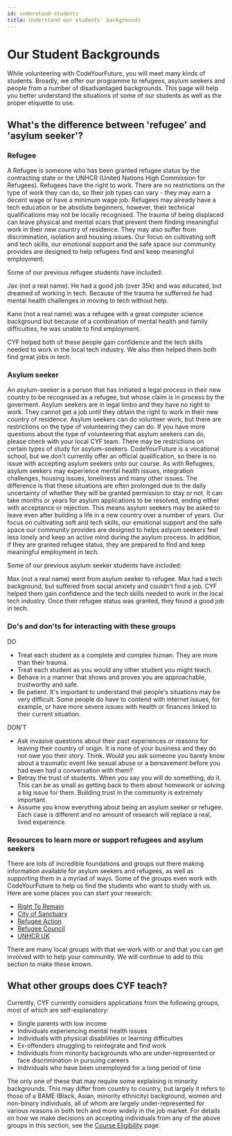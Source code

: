 ```yaml
---
id: understand-students
title: Understand our students' backgrounds
---
```


# Our Student Backgrounds

While volunteering with CodeYourFuture, you will meet many kinds of students. Broadly, we offer our programme to refugees, asylum seekers and people from a number of disadvantaged backgrounds. This page will help you better understand the situations of some of our students as well as the proper etiquette to use.

## What's the difference between 'refugee' and 'asylum seeker'?

### Refugee

A Refugee is someone who has been granted refugee status by the contracting state or the UNHCR \(United Nations High Commission for Refugees\). Refugees have the right to work. There are no restrictions on the type of work they can do, so their job types can vary - they may earn a decent wage or have a minimum wage job. Refugees may already have a tech education or be absolute beginners, however, their technical qualifications may not be locally recognised. The trauma of being displaced can leave physical and mental scars that prevent them finding meaningful work in their new country of residence. They may also suffer from discrimination, isolation and housing issues. Our focus on cultivating soft and tech skills, our emotional support and the safe space our community provides are designed to help refugees find and keep meaningful employment.

Some of our previous refugee students have included:

Jax \(not a real name\). He had a good job \(over 35k\) and was educated, but dreamed of working in tech. Because of the trauma he sufferred he had mental health challenges in moving to tech without help.

Kano \(not a real name\) was a refugee with a great computer science background but because of a combination of mental health and family difficulties, he was unable to find employment.

CYF helped both of these people gain confidence and the tech skills needed to work in the local tech industry. We also then helped them both find great jobs in tech.

### Asylum seeker

An asylum-seeker is a person that has initiated a legal process in their new country to be recognised as a refugee, but whose claim is in process by the goverment. Asylum seekers are in legal limbo and they have no right to work. They cannot get a job until they obtain the right to work in their new country of residence. Asylum seekers can do volunteer work, but there are restrictions on the type of volunteering they can do. If you have more questions about the type of volunteering that asylum seekers can do, please check with your local CYF team. There may be restrictions on certain types of study for asylum-seekers. CodeYourFuture is a vocational school, but we don't currently offer an official qualification, so there is no issue with accepting asylum seekers onto our course. As with Refugees, asylum seekers may experience mental health issues, integration challenges, housing issues, loneliness and many other issues. The difference is that these situations are often prolonged due to the daily uncertainty of whether they will be granted permission to stay or not. It can take months or years for asylum applications to be resolved, ending either with acceptance or rejection. This means asylum seekers may be asked to leave even after building a life in a new country over a number of years. Our focus on cultivating soft and tech skills, our emotional support and the safe space our community provides are designed to helps aslyum seekers feel less lonely and keep an active mind during the asylum process. In addition, if they are granted refugee status, they are prepared to find and keep meaningful employment in tech.

Some of our previous asylum seeker students have included:

Max \(not a real name\) went from asylum seeker to refugee. Max had a tech background, but suffered from social anxiety and couldn't find a job. CYF helped them gain confidence and the tech skills needed to work in the local tech industry. Once their refugee status was granted, they found a good job in tech.

### Do's and don'ts for interacting with these groups

DO

* Treat each student as a complete and complex human. They are more than their trauma.
* Treat each student as you would any other student you might teach.
* Behave in a manner that shows and proves you are approachable, trustworthy and safe.
* Be patient. It's important to understand that people's situations may be very difficult. Some people do have to contend with internet issues, for example, or have more severe issues with health or finances linked to their current situation.

DON'T

* Ask invasive questions about their past experiences or reasons for leaving their country of origin. It is none of your business and they do not owe you their story. Think. Would you ask someone you barely know about a traumatic event like sexual abuse or a bereavement before you had even had a conversation with them?
* Betray the trust of students. When you say you will do something, do it. This can be as small as getting back to them about homework or solving a big issue for them. Building trust in the community is extremely important.
* Assume you know everything about being an asylum seeker or refugee. Each case is different and no amount of research will replace a real, lived experience.

### Resources to learn more or support refugees and asylum seekers

There are lots of incredible foundations and groups out there making information available for asylum seekers and refugees, as well as supporting them in a myriad of ways. Some of the groups even work with CodeYourFuture to help us find the students who want to study with us. Here are some places you can start your research:

* [Right To Remain](https://righttoremain.org.uk/)
* [City of Sanctuary](https://cityofsanctuary.org/)
* [Refugee Action](https://www.refugee-action.org.uk/)
* [Refugee Council](https://www.refugeecouncil.org.uk/)
* [UNHCR UK](https://www.unhcr.org/uk/asylum-in-the-uk.html)

There are many local groups with that we work with or and that you can get involved with to help your community. We will continue to add to this section to make these known.

## What other groups does CYF teach?

Currently, CYF currently considers applications from the following groups, most of which are self-explanatory:

* Single parents with low income
* Individuals experiencing mental health issues
* Individuals with physical disabilities or learning difficulties
* Ex-offenders struggling to reintegrate and find work
* Individuals from minority backgrounds who are under-represented or face discrimination in pursuing careers
* Individuals who have been unemployed for a long period of time

The only one of these that may require some explaining is minority backgrounds. This may differ from country to country, but largely it refers to those of a BAME \(Black, Asian, minority ethnicity\) background, women and non-binary individuals, all of whom are largely under-represented for various reasons in both tech and more widely in the job market. For details on how we make decisions on accepting individuals from any of the above groups in this section, see the [Course Eligibility](../course-processes/before-the-course/course-eligibility.md) page.

